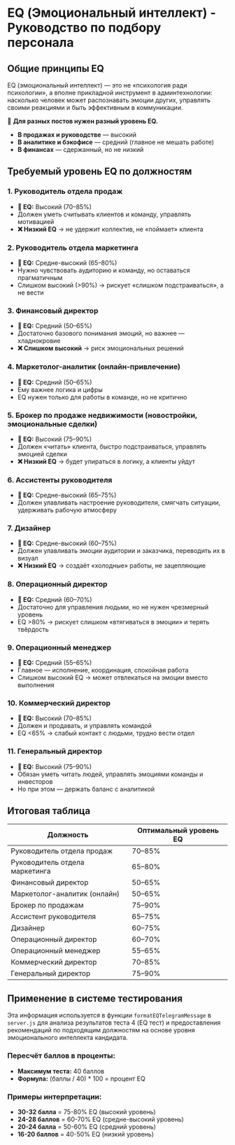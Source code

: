 # EQ (Эмоциональный интеллект) - Руководство по подбору персонала

## Общие принципы EQ

EQ (эмоциональный интеллект) — это не «психология ради психологии», а вполне прикладной инструмент в админтехнологии: насколько человек может распознавать эмоции других, управлять своими реакциями и быть эффективным в коммуникации.

📌 **Для разных постов нужен разный уровень EQ.**

- **В продажах и руководстве** — высокий
- **В аналитике и бэкофисе** — средний (главное не мешать работе)
- **В финансах** — сдержанный, но не низкий

## Требуемый уровень EQ по должностям

### 1. Руководитель отдела продаж
- **🎯 EQ:** Высокий (70–85%)
- Должен уметь считывать клиентов и команду, управлять мотивацией
- **❌ Низкий EQ** → не удержит коллектив, не «поймает» клиента

### 2. Руководитель отдела маркетинга
- **🎯 EQ:** Средне-высокий (65–80%)
- Нужно чувствовать аудиторию и команду, но оставаться прагматичным
- Слишком высокий (>90%) → рискует «слишком подстраиваться», а не вести

### 3. Финансовый директор
- **🎯 EQ:** Средний (50–65%)
- Достаточно базового понимания эмоций, но важнее — хладнокровие
- **❌ Слишком высокий** → риск эмоциональных решений

### 4. Маркетолог-аналитик (онлайн-привлечение)
- **🎯 EQ:** Средний (50–65%)
- Ему важнее логика и цифры
- EQ нужен только для работы в команде, но не критично

### 5. Брокер по продаже недвижимости (новостройки, эмоциональные сделки)
- **🎯 EQ:** Высокий (75–90%)
- Должен «читать» клиента, быстро подстраиваться, управлять эмоцией сделки
- **❌ Низкий EQ** → будет упираться в логику, а клиенты уйдут

### 6. Ассистенты руководителя
- **🎯 EQ:** Средне-высокий (65–75%)
- Должен улавливать настроение руководителя, смягчать ситуации, удерживать рабочую атмосферу

### 7. Дизайнер
- **🎯 EQ:** Средне-высокий (60–75%)
- Должен улавливать эмоции аудитории и заказчика, переводить их в визуал
- **❌ Низкий EQ** → создаёт «холодные» работы, не зацепляющие

### 8. Операционный директор
- **🎯 EQ:** Средний (60–70%)
- Достаточно для управления людьми, но не нужен чрезмерный уровень
- EQ >80% → рискует слишком «втягиваться в эмоции» и терять твёрдость

### 9. Операционный менеджер
- **🎯 EQ:** Средний (55–65%)
- Главное — исполнение, координация, спокойная работа
- Слишком высокий EQ → может отвлекаться на эмоции вместо выполнения

### 10. Коммерческий директор
- **🎯 EQ:** Высокий (70–85%)
- Должен и продавать, и управлять командой
- EQ <65% → слабый контакт с людьми, трудно вести отдел

### 11. Генеральный директор
- **🎯 EQ:** Высокий (75–90%)
- Обязан уметь читать людей, управлять эмоциями команды и инвесторов
- Но при этом — держать баланс с аналитикой

## Итоговая таблица

| Должность | Оптимальный уровень EQ |
|-----------|------------------------|
| Руководитель отдела продаж | 70–85% |
| Руководитель отдела маркетинга | 65–80% |
| Финансовый директор | 50–65% |
| Маркетолог-аналитик (онлайн) | 50–65% |
| Брокер по продажам | 75–90% |
| Ассистент руководителя | 65–75% |
| Дизайнер | 60–75% |
| Операционный директор | 60–70% |
| Операционный менеджер | 55–65% |
| Коммерческий директор | 70–85% |
| Генеральный директор | 75–90% |

## Применение в системе тестирования

Эта информация используется в функции `formatEQTelegramMessage` в `server.js` для анализа результатов теста 4 (EQ тест) и предоставления рекомендаций по подходящим должностям на основе уровня эмоционального интеллекта кандидата.

### Пересчёт баллов в проценты:
- **Максимум теста:** 40 баллов
- **Формула:** (баллы / 40) * 100 = процент EQ

### Примеры интерпретации:
- **30-32 балла** = 75-80% EQ (высокий уровень)
- **24-28 баллов** = 60-70% EQ (средне-высокий уровень)  
- **20-24 балла** = 50-60% EQ (средний уровень)
- **16-20 баллов** = 40-50% EQ (низкий уровень)
